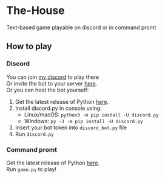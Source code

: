# The-House
Text-based game playable on discord or in command promt
## How to play
### Discord
You can join [my discord](https://discord.com/invite/4GtgYheGwM) to play there\
Or invite the bot to your server [here](https://discord.com/api/oauth2/authorize?client_id=827587619604267008&permissions=0&scope=bot).\
Or you can host the bot yourself:
1. Get the latest release of Python [here](https://www.python.org/downloads/).
2. Install discord.py in console using:
   * Linux/macOS: `python3 -m pip install -U discord.py` 
   * Windows: `py -3 -m pip install -U discord.py`
3. Insert your bot token into `discord_bot.py` file
4. Run `discord.py`
### Command promt
Get the latest release of Python [here](https://www.python.org/downloads/).\
Run `game.py` to play!
